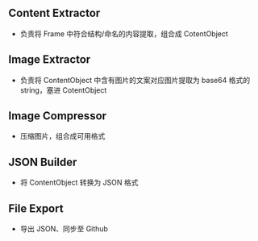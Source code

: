 ## Content Extractor
- 负责将 Frame 中符合结构/命名的内容提取，组合成 CotentObject
## Image Extractor
- 负责将 ContentObject 中含有图片的文案对应图片提取为 base64 格式的string，塞进 CotentObject
## Image Compressor
- 压缩图片，组合成可用格式
## JSON Builder
- 将 ContentObject 转换为 JSON 格式
## File Export
- 导出 JSON、同步至 Github